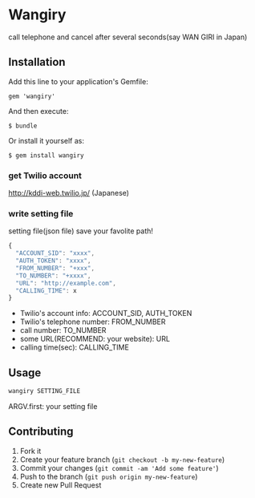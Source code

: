 # Wangiry

call telephone and cancel after several seconds(say WAN GIRI in Japan)

## Installation

Add this line to your application's Gemfile:

    gem 'wangiry'

And then execute:

    $ bundle

Or install it yourself as:

    $ gem install wangiry

### get Twilio account

http://kddi-web.twilio.jp/ (Japanese)

### write setting file

setting file(json file) save your favolite path!

````js
{
  "ACCOUNT_SID": "xxxx",
  "AUTH_TOKEN": "xxxx",
  "FROM_NUMBER": "+xxx",
  "TO_NUMBER": "+xxxx",
  "URL": "http://example.com",
  "CALLING_TIME": x
}
````

- Twilio's account info: ACCOUNT_SID, AUTH_TOKEN
- Twilio's telephone number: FROM_NUMBER
- call number: TO_NUMBER
- some URL(RECOMMEND: your website): URL
- calling time(sec): CALLING_TIME

## Usage

````sh
wangiry SETTING_FILE
````

ARGV.first: your setting file

## Contributing

1. Fork it
2. Create your feature branch (`git checkout -b my-new-feature`)
3. Commit your changes (`git commit -am 'Add some feature'`)
4. Push to the branch (`git push origin my-new-feature`)
5. Create new Pull Request
